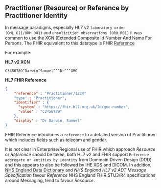 
## Practitioner (Resource) or Reference by Practitioner Identity

In message paradigms, especially HL7 v2 `laboratory order (OML_O21/ORM_O01)` and `unsolicitied observations (ORU_R01)` it was common to use the XCN (Extended Composite Id Number And Name For Persons. The FHIR equivalent to this datatype is FHIR [Reference](https://hl7.org/fhir/R4/references.html)

For example:

**HL7 v2 XCN**

```
C3456789^Darwin^Samuel^^^Dr^^^GMC
```

**HL7 FHIR Reference**

```json
{
    "reference" : "Practitioner/1234"
    "type" : "Practitioner",
    "identifier" : {
      "system" : "https://fhir.hl7.org.uk/Id/gmc-number",
      "value" : "C3456789"
    },
    "display" : "Dr Darwin, Samuel"
}
```

FHIR Reference introduces a `reference` to a detailed version of Practitioner which includes fields such as telecom and gender. 

It is not clear in Enterprise/Regional use of FHIR which approach *Resource* or *Reference* should be taken, both HL7 v2 and FHIR support `Reference aggregate or entities by identity` from Dommain Driven Design (DDD) and this appears to also be followed by IHE XDS and DICOM.
In addition, [NHS England Data Dictionary](https://www.datadictionary.nhs.uk/) and *NHS England HL7 v2 ADT Message Specification* favour *Reference*
NHS England FHIR STU3/R4 specifications around Messaging, tend to favour *Resource*.
